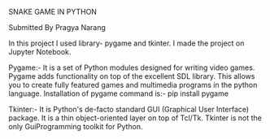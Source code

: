 SNAKE GAME IN PYTHON


Submitted By Pragya Narang

In this project I used library- pygame and tkinter. I made the project on Jupyter Notebook.

Pygame:-  It is a set of Python modules designed for writing video games. Pygame adds functionality on top of the excellent SDL library. This allows you to create fully featured games and multimedia programs in the python language.
Installation of pygame command is:-
pip install pygame

Tkinter:- It is Python's de-facto standard GUI (Graphical User Interface) package. It is a thin object-oriented layer on top of Tcl/Tk.
Tkinter is not the only GuiProgramming toolkit for Python.